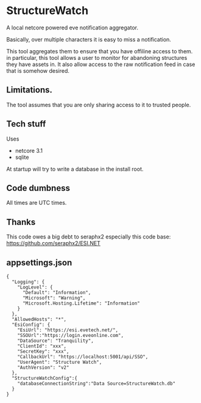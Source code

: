 # StructureWatch
A local netcore powered eve notification aggregator.

Basically, over multiple characters it is easy to miss a notification.

This tool aggregates them to ensure that you have offiline access to them. in particular, this tool allows a user to monitor for abandoning structures they have assets in. It also allow access to the raw notification feed in case that is somehow desired.

## Limitations.

The tool assumes that you are only sharing access to it to trusted people. 


## Tech stuff
Uses
* netcore 3.1
* sqlite

At startup will try to write a database in the install root.


## Code dumbness
All times are UTC times.

## Thanks
This code owes a big debt to seraphx2 especially this code base: https://github.com/seraphx2/ESI.NET

## appsettings.json 
`````
{
  "Logging": {
    "LogLevel": {
      "Default": "Information",
      "Microsoft": "Warning",
      "Microsoft.Hosting.Lifetime": "Information"
    }
  },
  "AllowedHosts": "*",
  "EsiConfig": {
    "EsiUrl": "https://esi.evetech.net/",
    "SSOUrl":"https://login.eveonline.com",
    "DataSource": "Tranquility",
    "ClientId": "xxx",
    "SecretKey": "xxx",
    "CallbackUrl": "https://localhost:5001/api/SSO",
    "UserAgent": "Structure Watch",
    "AuthVersion": "v2"
  },
  "StructureWatchConfig":{
    "databaseConnectionString":"Data Source=StructureWatch.db"
  }
}
`````


